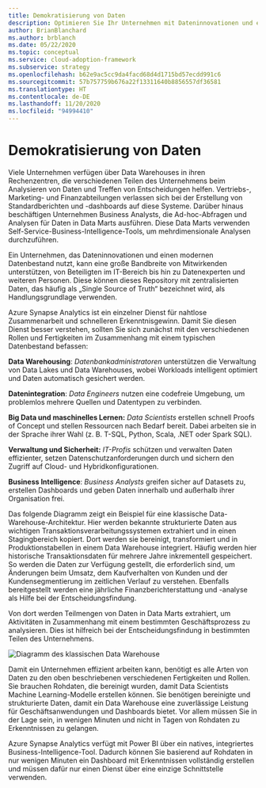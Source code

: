 ```yaml
---
title: Demokratisierung von Daten
description: Optimieren Sie Ihr Unternehmen mit Dateninnovationen und einem zentralen Datenrepository.
author: BrianBlanchard
ms.author: brblanch
ms.date: 05/22/2020
ms.topic: conceptual
ms.service: cloud-adoption-framework
ms.subservice: strategy
ms.openlocfilehash: b62e9ac5cc9da4facd68d4d1715bd57ecdd991c6
ms.sourcegitcommit: 57b757759b676a22f13311640b8856557df36581
ms.translationtype: HT
ms.contentlocale: de-DE
ms.lasthandoff: 11/20/2020
ms.locfileid: "94994410"
---
```

# <a name="data-democratization"></a>Demokratisierung von Daten

Viele Unternehmen verfügen über Data Warehouses in ihren Rechenzentren, die verschiedenen Teilen des Unternehmens beim Analysieren von Daten und Treffen von Entscheidungen helfen. Vertriebs-, Marketing- und Finanzabteilungen verlassen sich bei der Erstellung von Standardberichten und -dashboards auf diese Systeme. Darüber hinaus beschäftigen Unternehmen Business Analysts, die Ad-hoc-Abfragen und Analysen für Daten in Data Marts ausführen. Diese Data Marts verwenden Self-Service-Business-Intelligence-Tools, um mehrdimensionale Analysen durchzuführen.

Ein Unternehmen, das Dateninnovationen und einen modernen Datenbestand nutzt, kann eine große Bandbreite von Mitwirkenden unterstützen, von Beteiligten im IT-Bereich bis hin zu Datenexperten und weiteren Personen. Diese können dieses Repository mit zentralisierten Daten, das häufig als „Single Source of Truth“ bezeichnet wird, als Handlungsgrundlage verwenden.

Azure Synapse Analytics ist ein einzelner Dienst für nahtlose Zusammenarbeit und schnelleren Erkenntnisgewinn. Damit Sie diesen Dienst besser verstehen, sollten Sie sich zunächst mit den verschiedenen Rollen und Fertigkeiten im Zusammenhang mit einem typischen Datenbestand befassen:

**Data Warehousing**: _Datenbankadministratoren_ unterstützen die Verwaltung von Data Lakes und Data Warehouses, wobei Workloads intelligent optimiert und Daten automatisch gesichert werden.

**Datenintegration**: _Data Engineers_ nutzen eine codefreie Umgebung, um problemlos mehrere Quellen und Datentypen zu verbinden.

**Big Data und maschinelles Lernen:** _Data Scientists_ erstellen schnell Proofs of Concept und stellen Ressourcen nach Bedarf bereit. Dabei arbeiten sie in der Sprache ihrer Wahl (z. B. T-SQL, Python, Scala, .NET oder Spark SQL).

**Verwaltung und Sicherheit:** _IT-Profis_ schützen und verwalten Daten effizienter, setzen Datenschutzanforderungen durch und sichern den Zugriff auf Cloud- und Hybridkonfigurationen.

**Business Intelligence**: _Business Analysts_ greifen sicher auf Datasets zu, erstellen Dashboards und geben Daten innerhalb und außerhalb ihrer Organisation frei.

Das folgende Diagramm zeigt ein Beispiel für eine klassische Data-Warehouse-Architektur. Hier werden bekannte strukturierte Daten aus wichtigen Transaktionsverarbeitungssystemen extrahiert und in einen Stagingbereich kopiert. Dort werden sie bereinigt, transformiert und in Produktionstabellen in einem Data Warehouse integriert. Häufig werden hier historische Transaktionsdaten für mehrere Jahre inkrementell gespeichert. So werden die Daten zur Verfügung gestellt, die erforderlich sind, um Änderungen beim Umsatz, dem Kaufverhalten von Kunden und der Kundensegmentierung im zeitlichen Verlauf zu verstehen. Ebenfalls bereitgestellt werden eine jährliche Finanzberichterstattung und -analyse als Hilfe bei der Entscheidungsfindung.

Von dort werden Teilmengen von Daten in Data Marts extrahiert, um Aktivitäten in Zusammenhang mit einem bestimmten Geschäftsprozess zu analysieren. Dies ist hilfreich bei der Entscheidungsfindung in bestimmten Teilen des Unternehmens.

![Diagramm des klassischen Data Warehouse](../../_images/analytics/the-classic-data-warehouse.png)

Damit ein Unternehmen effizient arbeiten kann, benötigt es alle Arten von Daten zu den oben beschriebenen verschiedenen Fertigkeiten und Rollen. Sie brauchen Rohdaten, die bereinigt wurden, damit Data Scientists Machine Learning-Modelle erstellen können. Sie benötigen bereinigte und strukturierte Daten, damit ein Data Warehouse eine zuverlässige Leistung für Geschäftsanwendungen und Dashboards bietet. Vor allem müssen Sie in der Lage sein, in wenigen Minuten und nicht in Tagen von Rohdaten zu Erkenntnissen zu gelangen.

Azure Synapse Analytics verfügt mit Power BI über ein natives, integriertes Business-Intelligence-Tool. Dadurch können Sie basierend auf Rohdaten in nur wenigen Minuten ein Dashboard mit Erkenntnissen vollständig erstellen und müssen dafür nur einen Dienst über eine einzige Schnittstelle verwenden.
